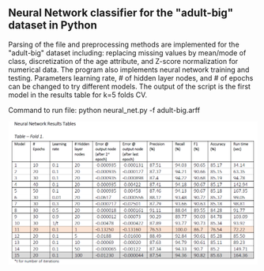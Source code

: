 
## Neural Network classifier for the "adult-big" dataset in Python

Parsing of the file and preprocessing methods are implemented for the "adult-big" dataset including:
replacing missing values by mean/mode of class, 
discretization of the age attribute, 
and Z-score normalization for numerical data.
The program also implements neural network training and testing.
Parameters learning rate, # of hidden layer nodes, and # of epochs can be changed to try different models.
The output of the script is the first model in the results table for k=5 folds CV.

Command to run file: python neural_net.py -f adult-big.arff


 ![nn_results1](screenshots/nn_results1.png)
